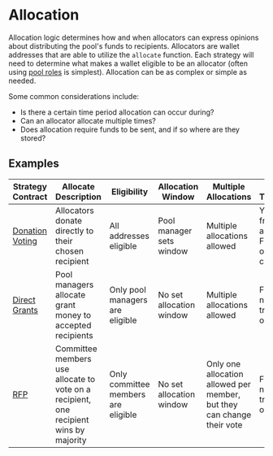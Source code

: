 # Allocation

Allocation logic determines how and when allocators can express opinions about
distributing the pool's funds to recipients. Allocators are wallet addresses
that are able to utilize the `allocate` function. Each strategy will need to
determine what makes a wallet eligible to be an allocator (often using
[pool roles](/allo/pool-roles) is simplest). Allocation can be as
complex or simple as needed. 

Some common considerations include:

* Is there a certain time period allocation can occur during?
* Can an allocator allocate multiple times?
* Does allocation require funds to be sent, and if so where are they stored?

## Examples

| Strategy Contract | Allocate Description | Eligibility | Allocation Window | Multiple Allocations | Funds Transferred? |
| --- | --- | --- | --- | --- | --- |
| [Donation Voting](https://github.com/allo-protocol/allo-v2.1/tree/dev/contracts/strategies/examples/donation-voting) | Allocators donate directly to their chosen recipient | All addresses eligible | Pool manager sets window | Multiple allocations allowed | Yes, must be from token allowlist. Funds stored on strategy contract. |
| [Direct Grants](https://github.com/allo-protocol/allo-v2.1/tree/dev/contracts/strategies/examples/direct-allocation) | Pool managers allocate grant money to accepted recipients | Only pool managers are eligible  | No set allocation window | Multiple allocations allowed | Funds are not transferred on allocate |
| [RFP](https://github.com/allo-protocol/allo-v2.1/tree/dev/contracts/strategies/examples/rfp) | Committee members use allocate to vote on a recipient, one recipient wins by majority | Only committee members are eligible | No set allocation window | Only one allocation allowed per member, but they can change their vote | Funds are not transferred on allocate |
